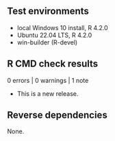 ## Test environments

* local Windows 10 install, R 4.2.0
* Ubuntu 22.04 LTS, R 4.2.0
* win-builder (R-devel)

## R CMD check results

0 errors | 0 warnings | 1 note

* This is a new release.

## Reverse dependencies

None.
